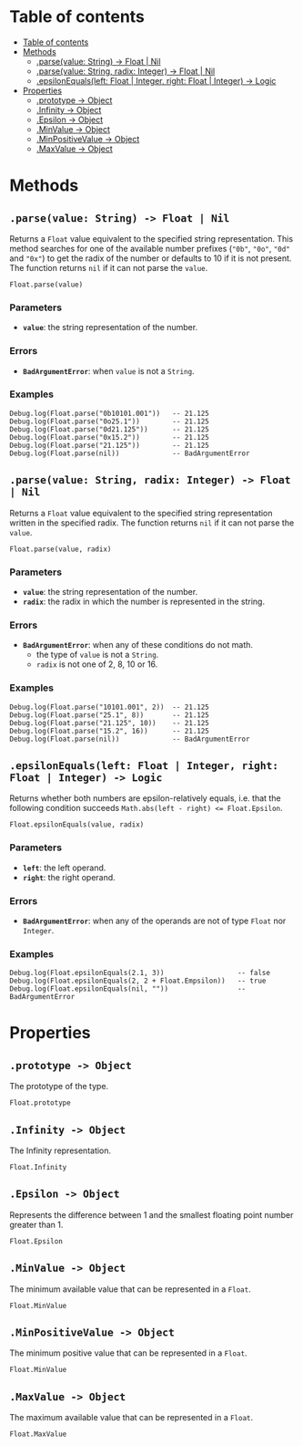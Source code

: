 
# Table of contents

- [Table of contents](#table-of-contents)
- [Methods](#methods)
  - [.parse(value: String) -&gt; Float | Nil](#parsevalue-string--gt-float--nil)
  - [.parse(value: String, radix: Integer) -&gt; Float | Nil](#parsevalue-string-radix-integer--gt-float--nil)
  - [.epsilonEquals(left: Float | Integer, right: Float | Integer) -&gt; Logic](#epsilonequalsleft-float-integer-right-float-integer--gt-logic)
- [Properties](#properties)
  - [.prototype -&gt; Object](#prototype--gt-object)
  - [.Infinity -&gt; Object](#infinity--gt-object)
  - [.Epsilon -&gt; Object](#epsilon--gt-object)
  - [.MinValue -&gt; Object](#minvalue--gt-object)
  - [.MinPositiveValue -&gt; Object](#minpositivevalue--gt-object)
  - [.MaxValue -&gt; Object](#maxvalue--gt-object)

# Methods

## `.parse(value: String) -> Float | Nil`

Returns a `Float` value equivalent to the specified string representation. This method searches for one of the available number prefixes (`"0b"`, `"0o"`, `"0d"` and `"0x"`) to get the radix of the number or defaults to 10 if it is not present. The function returns `nil` if it can not parse the `value`.

```lxm
Float.parse(value)
```

### Parameters

- **`value`**: the string representation of the number.

### Errors

- **`BadArgumentError`**: when `value` is not a `String`.

### Examples

```lxm
Debug.log(Float.parse("0b10101.001"))   -- 21.125
Debug.log(Float.parse("0o25.1"))        -- 21.125
Debug.log(Float.parse("0d21.125"))      -- 21.125
Debug.log(Float.parse("0x15.2"))        -- 21.125
Debug.log(Float.parse("21.125"))        -- 21.125
Debug.log(Float.parse(nil))             -- BadArgumentError
```

## `.parse(value: String, radix: Integer) -> Float | Nil`

Returns a `Float` value equivalent to the specified string representation written in the specified radix. The function returns `nil` if it can not parse the `value`.

```lxm
Float.parse(value, radix)
```

### Parameters

- **`value`**: the string representation of the number.
- **`radix`**: the radix in which the number is represented in the string.

### Errors

- **`BadArgumentError`**: when any of these conditions do not math.
  - the type of `value` is not a `String`.
  - `radix` is not one of 2, 8, 10 or 16.

### Examples

```lxm
Debug.log(Float.parse("10101.001", 2))  -- 21.125
Debug.log(Float.parse("25.1", 8))       -- 21.125
Debug.log(Float.parse("21.125", 10))    -- 21.125
Debug.log(Float.parse("15.2", 16))      -- 21.125
Debug.log(Float.parse(nil))             -- BadArgumentError
```

## `.epsilonEquals(left: Float | Integer, right: Float | Integer) -> Logic`

Returns whether both numbers are epsilon-relatively equals, i.e. that the following condition succeeds `Math.abs(left - right) <= Float.Epsilon`.

```lxm
Float.epsilonEquals(value, radix)
```

### Parameters

- **`left`**: the left operand.
- **`right`**: the right operand.

### Errors

- **`BadArgumentError`**: when any of the operands are not of type `Float` nor `Integer`.

### Examples

```lxm
Debug.log(Float.epsilonEquals(2.1, 3))                  -- false
Debug.log(Float.epsilonEquals(2, 2 + Float.Empsilon))   -- true
Debug.log(Float.epsilonEquals(nil, ""))                 -- BadArgumentError
```

# Properties

## `.prototype -> Object`

The prototype of the type.

```lxm
Float.prototype
```

## `.Infinity -> Object`

The Infinity representation.

```lxm
Float.Infinity
```

## `.Epsilon -> Object`

Represents the difference between 1 and the smallest floating point number greater than 1.

```lxm
Float.Epsilon
```

## `.MinValue -> Object`

The minimum available value that can be represented in a `Float`.

```lxm
Float.MinValue
```

## `.MinPositiveValue -> Object`

The minimum positive value that can be represented in a `Float`.

```lxm
Float.MinValue
```

## `.MaxValue -> Object`

The maximum available value that can be represented in a `Float`.

```lxm
Float.MaxValue
```
